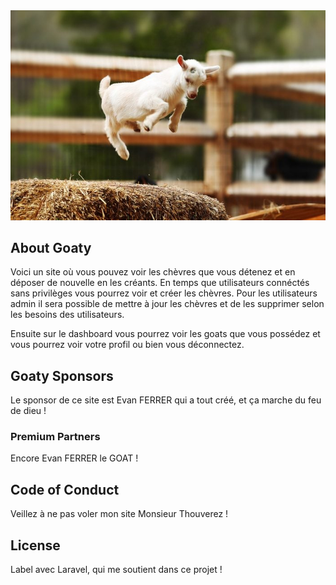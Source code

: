 <img src = "img/goat_7.jpg">


## About Goaty

Voici un site où vous pouvez voir les chèvres que vous détenez et en déposer de nouvelle en les créants.
En temps que utilisateurs connéctés sans privilèges vous pourrez voir et créer les chèvres.
Pour les utilisateurs admin il sera possible de mettre à jour les chèvres et de les supprimer selon les besoins des utilisateurs.

Ensuite sur le dashboard vous pourrez voir les goats que vous possédez et vous pourrez voir votre profil ou bien vous déconnectez.




## Goaty Sponsors

Le sponsor de ce site est Evan FERRER qui a tout créé, et ça marche du feu de dieu !

### Premium Partners

Encore Evan FERRER le GOAT !


## Code of Conduct

Veillez à ne pas voler mon site Monsieur Thouverez !


## License

Label avec Laravel, qui me soutient dans ce projet !
